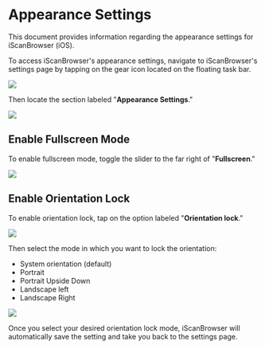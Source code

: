 # Appearance Settings


This document provides information regarding the appearance settings for iScanBrowser (iOS).


To access iScanBrowser's appearance settings, navigate to iScanBrowser's settings page by tapping on the gear icon located on the floating task bar.

![](https://i.imgur.com/uLWqq8W.png) 

Then locate the section labeled "**Appearance Settings**."

![](https://i.imgur.com/ymlkMNg.png)
## Enable Fullscreen Mode

To enable fullscreen mode, toggle the slider to the far right of "**Fullscreen**."

![](https://i.imgur.com/FyLsPR8.png)

## Enable Orientation Lock
To enable orientation lock, tap on the option labeled "**Orientation lock**."

![](https://i.imgur.com/wb9RtNF.png)

Then select the mode in which you want to lock the orientation:
- System orientation (default)
- Portrait
- Portrait Upside Down
- Landscape left
- Landscape Right

![](https://i.imgur.com/VftAcFP.png)

Once you select your desired orientation lock mode, iScanBrowser will automatically save the setting and take you back to the settings page.

